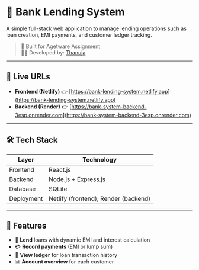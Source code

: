 # 💸 Bank Lending System

A simple full-stack web application to manage lending operations such as loan creation, EMI payments, and customer ledger tracking.

> 🔧 Built for Agetware Assignment  
> 👩‍💻 Developed by: [Thanuja](https://github.com/thanuja-04)

---


## 🚀 Live URLs

- **Frontend (Netlify)** 👉 [https://bank-lending-system.netlify.app](https://bank-lending-system.netlify.app)
- **Backend (Render)** 👉 [https://bank-system-backend-3esp.onrender.com](https://bank-system-backend-3esp.onrender.com)

---

## 🛠 Tech Stack

| Layer          | Technology           |
|----------------|----------------------|
| Frontend       | React.js             |
| Backend        | Node.js + Express.js |
| Database       | SQLite               |
| Deployment     | Netlify (frontend), Render (backend) |

---

## 📌 Features

- 🏦 **Lend** loans with dynamic EMI and interest calculation
- 💳 **Record payments** (EMI or lump sum)
- 📜 **View ledger** for loan transaction history
- 📊 **Account overview** for each customer






